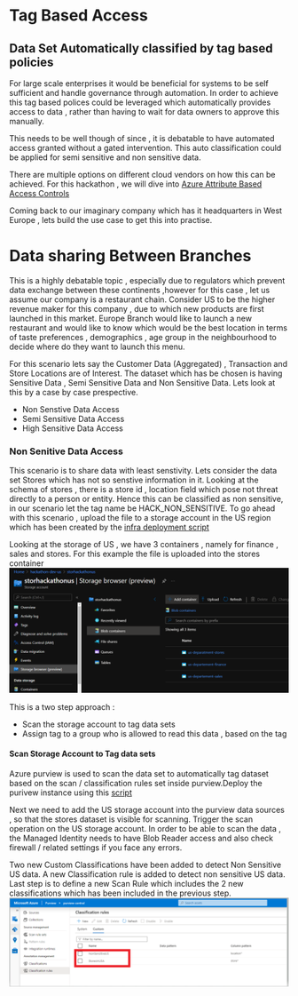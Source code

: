# Tag Based Access

## Data Set Automatically classified by tag based policies

For large scale enterprises it would be beneficial for systems to be self sufficient and handle governance through automation. In order to achieve this tag based polices could be leveraged which automatically provides access to data , rather than having to wait for data owners to approve this manually.

This needs to be well though of since , it is debatable to have automated access granted without a gated intervention. This auto classification could be applied for semi sensitive and non sensitive data.

There are multiple options on different cloud vendors on how this can be achieved. For this hackathon , we will dive into [Azure Attribute Based Access Controls](https://docs.microsoft.com/en-us/azure/role-based-access-control/conditions-overview#:~:text=For%20more%20information%2C%20see%20Supplemental%20Terms%20of%20Use,principal%20access%20to%20a%20resource%20based%20on%20attributes.)

Coming back to our imaginary company which has it headquarters in West Europe , lets build the use case to get this into practise.

# Data sharing Between  Branches

This is a highly debatable topic , especially due to regulators which prevent data exchange between these continents ,however for this case , let us assume our company is a restaurant chain. Consider US to be the higher revenue maker for this company , due to which new products are first launched in this market. Europe Branch would like to launch a new restaurant and would like to know which would be the best location in terms of taste preferences , demographics , age group in the neighbourhood to decide where do they want to launch this menu.

For this scenario lets say the Customer Data (Aggregated) , Transaction and Store Locations are of Interest. The dataset which has be chosen is having Sensitive Data , Semi Sensitive Data and Non Sensitive Data. Lets look at this by a case by case prespective.

- Non Senstive Data Access 
- Semi Sensitive Data Access
- High Sensitive Data Access

### Non Senitive Data Access 

This scenario is to share data with least senstivity. Lets consider the data set Stores which has not so senstive information in it. Looking at the schema of stores , there is a store id , location field which pose not threat directly to a person or entity. Hence this can be classified as non sensitive, in our scenario let the tag name be  HACK_NON_SENSITIVE. To go ahead with this scenario , upload the file to a storage account in the US region which has been created by the [infra deployment script](/infra/main.bicep)

Looking at the storage of US , we have 3 containers , namely for finance , sales and stores. For this example the file is uploaded into the stores container
![Stores US](/docs/images/us-storage.PNG)

This is a two step approach :
- Scan the storage account to tag data sets 
- Assign tag to a group who is allowed to read this data , based on the tag 

#### Scan Storage Account to Tag data sets
Azure purview is used to scan the data set to automatically tag dataset based on the scan / classification rules set inside purview.Deploy the purivew instance using this [script](/infra/deployment.azcli)

Next we need to add the  US storage account into the purview data sources , so that the stores dataset is visible for scanning. Trigger the scan operation on the US storage account. In order to be able to scan the data , the Managed Identity needs to have Blob Reader access and also check firewall / related settings if you face any errors.

Two new Custom Classifications have been added to detect Non Sensitive US data. A new Classification rule is added to detect non sensitive US data. Last step is to define a new Scan Rule which includes the 2 new classifications which has been included in the previous step. ![Classification](/docs/images/classification.png)


